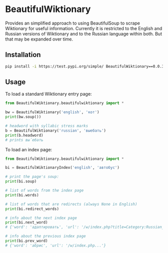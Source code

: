 # BeautifulWiktionary

Provides an simplified approach to using BeautifulSoup to scrape Wiktionary for useful information. Currently it is restricted to the English and Russian versions of Wiktionary and to the Russian language within both. But that may be expanded over time.

## Installation

```bash
pip install -i https://test.pypi.org/simple/ BeautifulWiktionary==0.0.3
```

## Usage

To load a standard Wiktionary entry page:

```python
from BeautifulWiktionary.beautifulwiktionary import *

bw = BeautifulWiktionary('english', 'кот')
print(bw.soup())

# headword with syllabic stress marks
b = BeautifulWiktionary('russian', 'выебать')
print(b.headword)
# prints вы́ебать
```

To load an index page:

```python
from BeautifulWiktionary.beautifulwiktionary import *

bi = BeautifulWiktionaryIndex('english', 'автобус')

# print the page's soup:
print(bi.soup)

# list of words from the index page
print(bi.words)

# list of words that are redirects (always None in English)
print(bi.redirect_words)

# info about the next index page
print(bi.next_word)
# {'word': 'адаптировать', 'url': '/w/index.php?title=Category:Russian_lemmas&pagefrom=%D0%90...}

# info about the previous index page
print(bi.prev_word)
# {'word': 'абрис', 'url': '/w/index.php...'}
```

